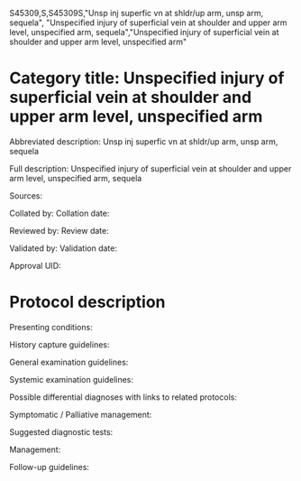 S45309,S,S45309S,"Unsp inj superfic vn at shldr/up arm, unsp arm, sequela", "Unspecified injury of superficial vein at shoulder and upper arm level, unspecified arm, sequela","Unspecified injury of superficial vein at shoulder and upper arm level, unspecified arm"
# Category title: Unspecified injury of superficial vein at shoulder and upper arm level, unspecified arm

Abbreviated description: Unsp inj superfic vn at shldr/up arm, unsp arm, sequela

Full description: Unspecified injury of superficial vein at shoulder and upper arm level, unspecified arm, sequela

Sources:

Collated by:
Collation date:

Reviewed by:
Review date:

Validated by:
Validation date:

Approval UID:

# Protocol description

Presenting conditions:

History capture guidelines:

General examination guidelines:

Systemic examination guidelines:

Possible differential diagnoses with links to related protocols:

Symptomatic / Palliative management:

Suggested diagnostic tests:

Management:

Follow-up guidelines:
